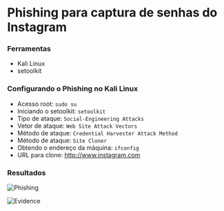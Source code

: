 # Phishing para captura de senhas do Instagram

### Ferramentas

- Kali Linux
- setoolkit

### Configurando o Phishing no Kali Linux

- Acesso root: ``` sudo su ```
- Iniciando o setoolkit: ``` setoolkit ```
- Tipo de ataque: ``` Social-Engineering Attacks ```
- Vetor de ataque: ``` Web Site Attack Vectors ```
- Método de ataque: ```Credential Harvester Attack Method ```
- Método de ataque: ``` Site Cloner ```
- Obtendo o endereço da máquina: ``` ifconfig ```
- URL para clone: http://www.instagram.com

### Resultados

![Phishing](https://github.com/user-attachments/assets/a4f22076-ced3-4a98-96c0-31fb9f14a228)

![Evidence](https://github.com/user-attachments/assets/92edd41b-aa64-4fc3-a244-cc4b78f8856b)
